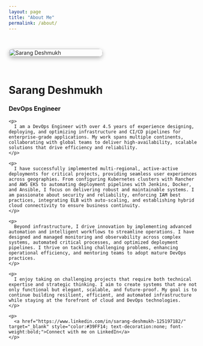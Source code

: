 ```yaml
---
layout: page
title: "About Me"
permalink: /about/
---
```


<div class="about-page" style="display:flex; flex-wrap:wrap; align-items:center; gap:2rem; padding:2rem 0;">

  <!-- Photo -->
  <div class="about-photo" style="flex:1 1 200px; max-width:250px;">
    <img src="{{ '/assets/images/photo.png' | relative_url }}" alt="Sarang Deshmukh" style="width:100%; border-radius:12px; box-shadow:0 4px 12px rgba(0,0,0,0.3);">
  </div>

  <!-- Bio -->
  <div class="about-bio" style="flex:2 1 500px;">
    <h1>Sarang Deshmukh</h1>
    <h3>DevOps Engineer</h3>

    <p>
      I am a DevOps Engineer with over 4.5 years of experience designing, deploying, and optimizing infrastructure and CI/CD pipelines for enterprise-grade applications. My work spans multiple continents, collaborating with global teams to deliver high-availability, scalable solutions that drive efficiency and reliability.
    </p>

    <p>
      I have successfully implemented multi-regional, active-active deployments for critical projects, providing seamless user experiences across geographies. From configuring Kubernetes clusters with Rancher and AWS EKS to automating deployment pipelines with Jenkins, Docker, and Ansible, I focus on delivering robust and maintainable systems. I am passionate about security and reliability, enforcing IAM best practices, integrating ELB with auto-scaling, and establishing hybrid cloud connectivity to ensure business continuity.
    </p>

    <p>
      Beyond infrastructure, I drive innovation by implementing advanced automation and intelligent workflows to streamline operations. I have designed and managed monitoring and observability across complex systems, automated critical processes, and optimized deployment pipelines. I thrive on tackling challenging problems, enhancing operational efficiency, and mentoring teams to adopt mature DevOps practices.
    </p>

    <p>
      I enjoy taking on challenging projects that require both technical expertise and strategic thinking. I aim to create systems that are not only functional but elegant, scalable, and future-proof. My goal is to continue building resilient, efficient, and automated infrastructure while staying at the forefront of cloud and DevOps technologies.
    </p>

    <p>
      <a href="https://www.linkedin.com/in/sarang-deshmukh-125197182/" target="_blank" style="color:#39FF14; text-decoration:none; font-weight:bold;">Connect with me on LinkedIn</a>
    </p>
  </div>

</div>
